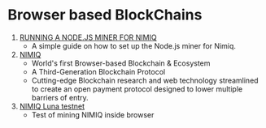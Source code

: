 Browser based BlockChains
=========================

1. [RUNNING A NODE.JS MINER FOR NIMIQ](http://nimiq.community/blog/setting-up-nodejs_miner/)
    - A simple guide on how to set up the Node.js miner for Nimiq.
2. [NIMIQ](https://nimiq.com/)
    - World's first Browser-based Blockchain & Ecosystem
    - A Third-Generation Blockchain Protocol
    - Cutting-edge Blockchain research and web technology streamlined to
    create an open payment protocol designed to lower multiple barriers of entry.
3. [NIMIQ Luna testnet](https://nimiq.com/miner)
    - Test of mining NIMIQ inside browser
